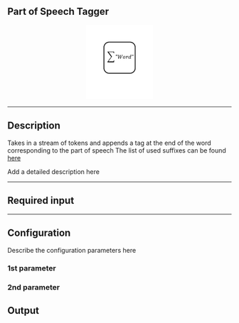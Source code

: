 ## Part of Speech Tagger

<p align="center"> 
    <img src="icon.png" width="150px;" class="pe-image-documentation"/>
</p>

***

## Description

Takes in a stream of tokens and appends a tag at the end of the word corresponding to the part of speech
The list of used suffixes can be found [here](https://www.ling.upenn.edu/courses/Fall_2003/ling001/penn_treebank_pos.html)

Add a detailed description here

***

## Required input


***

## Configuration

Describe the configuration parameters here

### 1st parameter


### 2nd parameter

## Output